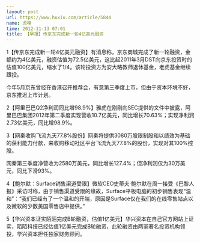 ```yaml
---
layout: post
url: https://www.huxiu.com/article/5844
name: 虎嗅
time: 2012-11-13 07:01
title: 【早报】传京东完成新一轮4亿美元融资
---
```

1【传京东完成新一轮4亿美元融资】有消息称，京东商城完成了新一轮融资，金额约为4亿美元，融资估值为72.5亿美元，这比起2011年3月DST向京东投资时的估值100亿美元，缩水了1/4。该轮投资方为安大略教师退休基金，老虎基金继续跟投。

今年5月京东曾经在香港召开推荐会，有意第三季度上市，但由于资本环境不好，京东推迟上市计划。

2【阿里巴巴Q2净利润同比增98.9%】雅虎在刚刚向SEC提供的文件中披露，阿里巴巴集团2012年第二季度实现营收10.7亿美元，同比增长70.63%；实现净利润2.73亿美元，同比增98.9%。

3【网秦收购飞流九天77.8%股份】网秦将提供3080万股限制股和以绩效为基础的获利能力付款，来收购移动社区平台飞流九天77.8%的股份，实现对其100%控股。

网秦第三季度净营收为2580万美元，同比增长127.4%；但净利润仅为30万美元，同比下滑93%。

4【鲍尔默：Surface销售渠道受限】微软CEO史蒂夫·鲍尔默在周一接受《巴黎人报》采访时称，由于销售渠道受限的缘故，Surface平板电脑的初步销售表现“温和”：“我们已经有了一个温和的开端，原因是Surface仅在我们的在线零售站点以及微软的少数美国零售店中提供。”

5【华兴资本证实陌陌完成B轮融资，估值1亿美元】华兴资本在自己官方网站上证实，陌陌科技已经估值1亿美元完成B轮融资，此轮融资由两家著名投资机构领投，华兴资本担任独家财务顾问。

